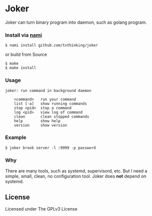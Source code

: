 # Joker

Joker can turn binary program into daemon, such as golang program.

### Install via [nami](https://github.com/txthinking/nami)

```
$ nami install github.com/txthinking/joker
```

or build from Source

```
$ make
$ make install
```

### Usage

    joker: run command in background daemon

    	<command>   run your command
    	list [-a]   show running commands
    	stop <pid>  stop a command
    	log <pid>   view log of command
    	clean       clean stopped commands
    	help        show help
    	version     show version

### Example

    $ joker brook server -l :9999 -p password

### Why

There are many tools, such as systemd, supervisord, etc.
But I need a simple, small, clean, no configuration tool. Joker does **not** depend on systemd.

## License

Licensed under The GPLv3 License
